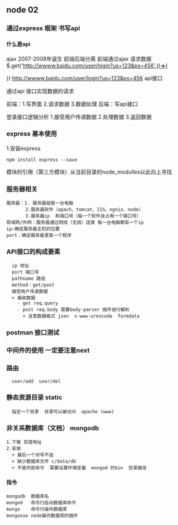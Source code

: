 ## node 02

### 通过express 框架 书写api

#### 什么是api
  ajax 2007-2008年诞生
  前端后端分离   前端通过ajax 请求数据
  $.get('http://wwww.baidu.com/user/login?us=123&ps=456',()=>{

  })
  http://wwww.baidu.com/user/login?us=123&ps=456   api接口

  通过api 接口实现数据的请求

  前端：1.写界面  2.请求数据  3.数据处理
  后端：写api接口

  登录接口逻辑分析
  1.接受用户传递数据
  2.处理数据
  3.返回数据

  ### express 基本使用

  1.安装express

  ```
  npm install express --save
  ```
  模块的引用（第三方模块）从当前目录的node_modulles以此向上寻找

  ### 服务器相关

    服务器：1. 服务器就是一台电脑 
           2.服务器软件（apach、tomcat、IIS、ngnix、node）
           3.服务器ip  和端口号（每一个软件会占用一个端口号）
    局域网/外网：服务器通过网线（无线）连接 每一台电脑都有一个ip
    ip:确定服务器主机的位置
    port：确定服务器里某一个程序
    
  ### API接口的构成要素
      ip 地址
      port 端口号
      pathname 路径
      method：get/post
      接受用户传递数据
      + 接收数据
        - get req.query
        - post req.body 需要body-parser 插件进行解析
          + 注意数据格式 json  x-www-urencode  formdata

  ### postman 接口测试
  ### 中间件的使用 一定要注意next
  ### 路由
      user/add  user/del
  ### 静态资源目录 static
      指定一个目录  目录可以被访问  apache (www)


  ### 非关系数据库（文档） mongodb
    1.下载 百度地址
    2.安装
      + 最后一个对号不选
      + 缺少数据库文件 c/data/db
      + 不是内部命令  需要设置环境变量  mongod 的bin  目录路径
  #### 指令
    mongodb  数据库名
    mongod   命令行启动数据库命令
    mongo    命令行操作数据库
    mongoose node操作数据库的插件